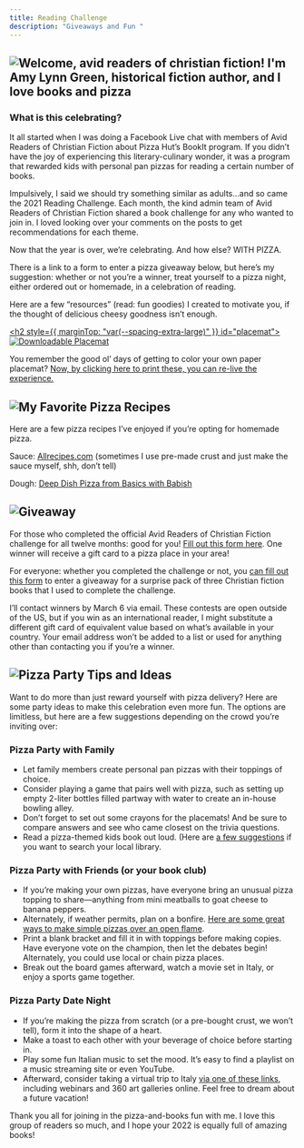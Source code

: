 ```yaml
---
title: Reading Challenge
description: "Giveaways and Fun "
---
```

<h2 className="mt6" id="welcome">
  <img src="/media/reading-challenge-banner.svg" alt="Welcome, avid readers of christian fiction! I'm Amy Lynn Green, historical fiction author, and I love books and pizza" />
</h2>

### What is this celebrating?

It all started when I was doing a Facebook Live chat with members of Avid Readers of Christian Fiction about Pizza Hut’s BookIt program. If you didn’t have the joy of experiencing this literary-culinary wonder, it was a program that rewarded kids with personal pan pizzas for reading a certain number of books.

Impulsively, I said we should try something similar as adults…and so came the 2021 Reading Challenge. Each month, the kind admin team of Avid Readers of Christian Fiction shared a book challenge for any who wanted to join in. I loved looking over your comments on the posts to get recommendations for each theme.

Now that the year is over, we’re celebrating. And how else? WITH PIZZA.

There is a link to a form to enter a pizza giveaway below, but here’s my suggestion: whether or not you’re a winner, treat yourself to a pizza night, either ordered out or homemade, in a celebration of reading.

Here are a few “resources” (read: fun goodies) I created to motivate you, if the thought of delicious cheesy goodness isn’t enough.

<a href="/media/pizza_placemat.pdf" download><h2 style={{ marginTop: "var(--spacing-extra-large)" }} id="placemat">
  <img src="/media/reading-challenge-1.svg" alt="Downloadable Placemat" /></h2></a>

You remember the good ol’ days of getting to color your own paper placemat? <a href="/media/pizza_placemat.pdf" download>Now, by clicking here to print these, you can re-live the experience.</a>

<h2 style={{ marginTop: "var(--spacing-extra-large)" }} id="pizza-recipes">
  <img src="/media/reading-challenge-2.svg" alt="My Favorite Pizza Recipes" />
</h2>

Here are a few pizza recipes I’ve enjoyed if you’re opting for homemade pizza.

Sauce: [Allrecipes.com](https://www.allrecipes.com/recipe/234536/how-to-make-homemade-pizza-sauce/) (sometimes I use pre-made crust and just make the sauce myself, shh, don’t tell)

Dough: [Deep Dish Pizza from Basics with Babish](https://basicswithbabish.co/basicsepisodes/pizza-dough)

<h2 style={{ marginTop: "var(--spacing-extra-large)" }} id="giveaway">
  <img src="/media/reading-challenge-4.svg" alt="Giveaway" />
</h2>

For those who completed the official Avid Readers of Christian Fiction challenge for all twelve months: good for you! [Fill out this form here](https://forms.gle/tgUX74GiErAePdfB6). One winner will receive a gift card to a pizza place in your area!

For everyone: whether you completed the challenge or not, you [can fill out this form](https://forms.gle/iPhd8G7e9VYSq2qB8) to enter a giveaway for a surprise pack of three Christian fiction books that I used to complete the challenge.

I’ll contact winners by March 6 via email. These contests are open outside of the US, but if you win as an international reader, I might substitute a different gift card of equivalent value based on what’s available in your country. Your email address won’t be added to a list or used for anything other than contacting you if you’re a winner.

<h2 style={{ marginTop: "var(--spacing-extra-large)" }} id="pizza-party-tips">
  <img src="/media/reading-challenge-3.svg" alt="Pizza Party Tips and Ideas" />
</h2>

Want to do more than just reward yourself with pizza delivery? Here are some party ideas to make this celebration even more fun. The options are limitless, but here are a few suggestions depending on the crowd you’re inviting over:

### Pizza Party with Family

* Let family members create personal pan pizzas with their toppings of choice.
* Consider playing a game that pairs well with pizza, such as setting up empty 2-liter bottles filled partway with water to create an in-house bowling alley.
* Don’t forget to set out some crayons for the placemats! And be sure to compare answers and see who came closest on the trivia questions.
* Read a pizza-themed kids book out loud. (Here are [a few suggestions](https://www.giftofcuriosity.com/books-about-pizza-for-kids/) if you want to search your local library.

### Pizza Party with Friends (or your book club)

* If you’re making your own pizzas, have everyone bring an unusual pizza topping to share—anything from mini meatballs to goat cheese to banana peppers.
* Alternately, if weather permits, plan on a bonfire. [Here are some great ways to make simple pizzas over an open flame](https://www.takethetruck.com/blog/campfire-camping-pizza).
* Print a blank bracket and fill it in with toppings before making copies. Have everyone vote on the champion, then let the debates begin! Alternately, you could use local or chain pizza places.
* Break out the board games afterward, watch a movie set in Italy, or enjoy a sports game together.

### Pizza Party Date Night

* If you’re making the pizza from scratch (or a pre-bought crust, we won’t tell), form it into the shape of a heart.
* Make a toast to each other with your beverage of choice before starting in.
* Play some fun Italian music to set the mood. It’s easy to find a playlist on a music streaming site or even YouTube.
* Afterward, consider taking a virtual trip to Italy [via one of these links](https://www.thecrowdedplanet.com/virtual-tours-of-italy/), including webinars and 360 art galleries online. Feel free to dream about a future vacation!

Thank you all for joining in the pizza-and-books fun with me. I love this group of readers so much, and I hope your 2022 is equally full of amazing books!